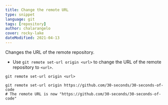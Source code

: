 ```yaml
---
title: Change the remote URL
type: snippet
language: git
tags: [repository]
author: chalarangelo
cover: rocky-lake
dateModified: 2021-04-13
---
```


Changes the URL of the remote repository.

- Use `git remote set-url origin <url>` to change the URL of the remote repository to `<url>`.

```shell
git remote set-url origin <url>
```

```shell
git remote set-url origin https://github.com/30-seconds/30-seconds-of-code
# The remote URL is now "https://github.com/30-seconds/30-seconds-of-code"
```
